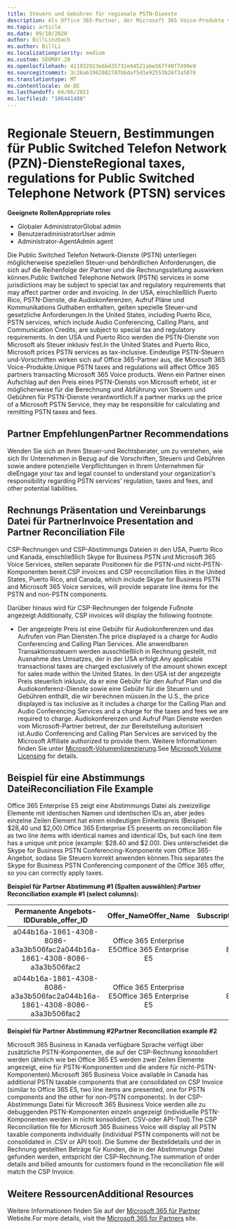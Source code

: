 ```yaml
---
title: Steuern und Gebühren für regionale PSTN-Dienste
description: Als Office 365-Partner, der Microsoft 365 Voice-Produkte verarbeitet, unterliegen Sie möglicherweise regionalen Steuern, Gebühren oder gesetzlichen Anforderungen für PSTN-Dienste.
ms.topic: article
ms.date: 09/10/2020
author: BillLinzbach
ms.author: BillLi
ms.localizationpriority: medium
ms.custom: SEOMAY.20
ms.openlocfilehash: 411932923e6bd35732e64521abe567f40f7499e9
ms.sourcegitcommit: 3c26a61982082787bbdaf5d1e92553b26f3a5076
ms.translationtype: MT
ms.contentlocale: de-DE
ms.lasthandoff: 04/06/2021
ms.locfileid: "106441488"
---
```

# <a name="regional-taxes-regulations-for-public-switched-telephone-network-ptsn-services"></a><span data-ttu-id="b5fbd-103">Regionale Steuern, Bestimmungen für Public Switched Telefon Network (PZN)-Dienste</span><span class="sxs-lookup"><span data-stu-id="b5fbd-103">Regional taxes, regulations for Public Switched Telephone Network (PTSN) services</span></span>

<span data-ttu-id="b5fbd-104">**Geeignete Rollen**</span><span class="sxs-lookup"><span data-stu-id="b5fbd-104">**Appropriate roles**</span></span>

- <span data-ttu-id="b5fbd-105">Globaler Administrator</span><span class="sxs-lookup"><span data-stu-id="b5fbd-105">Global admin</span></span>
- <span data-ttu-id="b5fbd-106">Benutzeradministrator</span><span class="sxs-lookup"><span data-stu-id="b5fbd-106">User admin</span></span>
- <span data-ttu-id="b5fbd-107">Administrator-Agent</span><span class="sxs-lookup"><span data-stu-id="b5fbd-107">Admin agent</span></span>

<span data-ttu-id="b5fbd-108">Die Public Switched Telefon Network-Dienste (PSTN) unterliegen möglicherweise speziellen Steuer-und behördlichen Anforderungen, die sich auf die Reihenfolge der Partner und die Rechnungsstellung auswirken können.</span><span class="sxs-lookup"><span data-stu-id="b5fbd-108">Public Switched Telephone Network (PSTN) services in some jurisdictions may be subject to special tax and regulatory requirements that may affect partner order and invoicing.</span></span> <span data-ttu-id="b5fbd-109">In der USA, einschließlich Puerto Rico, PSTN-Dienste, die Audiokonferenzen, Aufruf Pläne und Kommunikations Guthaben enthalten, gelten spezielle Steuer-und gesetzliche Anforderungen.</span><span class="sxs-lookup"><span data-stu-id="b5fbd-109">In the United States, including Puerto Rico, PSTN services, which include Audio Conferencing, Calling Plans, and Communication Credits, are subject to special tax and regulatory requirements.</span></span> <span data-ttu-id="b5fbd-110">In den USA und Puerto Rico werden die PSTN-Dienste von Microsoft als Steuer inklusiv fest.</span><span class="sxs-lookup"><span data-stu-id="b5fbd-110">In the United States and Puerto Rico, Microsoft prices PSTN services as tax-inclusive.</span></span>  <span data-ttu-id="b5fbd-111">Eindeutige PSTN-Steuern und-Vorschriften wirken sich auf Office 365-Partner aus, die Microsoft 365 Voice-Produkte.</span><span class="sxs-lookup"><span data-stu-id="b5fbd-111">Unique PSTN taxes and regulations will affect Office 365 partners transacting Microsoft 365 Voice products.</span></span>  <span data-ttu-id="b5fbd-112">Wenn ein Partner einen Aufschlag auf den Preis eines PSTN-Diensts von Microsoft erhebt, ist er möglicherweise für die Berechnung und Abführung von Steuern und Gebühren für PSTN-Dienste verantwortlich.</span><span class="sxs-lookup"><span data-stu-id="b5fbd-112">If a partner marks up the price of a Microsoft PSTN Service, they may be responsible for calculating and remitting PSTN taxes and fees.</span></span>

## <a name="partner-recommendations"></a><span data-ttu-id="b5fbd-113">Partner Empfehlungen</span><span class="sxs-lookup"><span data-stu-id="b5fbd-113">Partner Recommendations</span></span>

<span data-ttu-id="b5fbd-114">Wenden Sie sich an Ihren Steuer-und Rechtsberater, um zu verstehen, wie sich Ihr Unternehmen in Bezug auf die Vorschriften, Steuern und Gebühren sowie andere potenzielle Verpflichtungen in Ihrem Unternehmen für die</span><span class="sxs-lookup"><span data-stu-id="b5fbd-114">Engage your tax and legal counsel to understand your organization's responsibility regarding PSTN services' regulation, taxes and fees, and other potential liabilities.</span></span>

## <a name="invoice-presentation-and-partner-reconciliation-file"></a><span data-ttu-id="b5fbd-115">Rechnungs Präsentation und Vereinbarungs Datei für Partner</span><span class="sxs-lookup"><span data-stu-id="b5fbd-115">Invoice Presentation and Partner Reconciliation File</span></span>

<span data-ttu-id="b5fbd-116">CSP-Rechnungen und CSP-Abstimmungs Dateien in den USA, Puerto Rico und Kanada, einschließlich Skype for Business PSTN und Microsoft 365 Voice Services, stellen separate Positionen für die PSTN-und nicht-PSTN-Komponenten bereit.</span><span class="sxs-lookup"><span data-stu-id="b5fbd-116">CSP invoices and CSP reconciliation files in the United States, Puerto Rico, and Canada, which include Skype for Business PSTN and Microsoft 365 Voice services, will provide separate line items for the PSTN and non-PSTN components.</span></span>

<span data-ttu-id="b5fbd-117">Darüber hinaus wird für CSP-Rechnungen der folgende Fußnote angezeigt:</span><span class="sxs-lookup"><span data-stu-id="b5fbd-117">Additionally, CSP invoices will display the following footnote:</span></span>

* <span data-ttu-id="b5fbd-118">Der angezeigte Preis ist eine Gebühr für Audiokonferenzen und das Aufrufen von Plan Diensten.</span><span class="sxs-lookup"><span data-stu-id="b5fbd-118">The price displayed is a charge for Audio Conferencing and Calling Plan Services.</span></span>  <span data-ttu-id="b5fbd-119">Alle anwendbaren Transaktionssteuern werden ausschließlich in Rechnung gestellt, mit Ausnahme des Umsatzes, der in der USA erfolgt.</span><span class="sxs-lookup"><span data-stu-id="b5fbd-119">Any applicable transactional taxes are charged exclusively of the amount shown except for sales made within the United States.</span></span>  <span data-ttu-id="b5fbd-120">In den USA ist der angezeigte Preis steuerlich inklusiv, da er eine Gebühr für den Aufruf Plan und die Audiokonferenz-Dienste sowie eine Gebühr für die Steuern und Gebühren enthält, die wir berechnen müssen.</span><span class="sxs-lookup"><span data-stu-id="b5fbd-120">In the U.S., the price displayed is tax inclusive as it includes a charge for the Calling Plan and Audio Conferencing Services and a charge for the taxes and fees we are required to charge.</span></span>  <span data-ttu-id="b5fbd-121">Audiokonferenzen und Aufruf Plan Dienste werden vom Microsoft-Partner betreut, der zur Bereitstellung autorisiert ist.</span><span class="sxs-lookup"><span data-stu-id="b5fbd-121">Audio Conferencing and Calling Plan Services are serviced by the Microsoft Affiliate authorized to provide them.</span></span>  <span data-ttu-id="b5fbd-122">Weitere Informationen finden Sie unter [Microsoft-Volumenlizenzierung](https://go.microsoft.com/fwlink/?LinkId=690247).</span><span class="sxs-lookup"><span data-stu-id="b5fbd-122">See [Microsoft Volume Licensing](https://go.microsoft.com/fwlink/?LinkId=690247) for details.</span></span>

## <a name="reconciliation-file-example"></a><span data-ttu-id="b5fbd-123">Beispiel für eine Abstimmungs Datei</span><span class="sxs-lookup"><span data-stu-id="b5fbd-123">Reconciliation File Example</span></span>

<span data-ttu-id="b5fbd-124">Office 365 Enterprise E5 zeigt eine Abstimmungs Datei als zweizeilige Elemente mit identischen Namen und identischen IDs an, aber jedes einzelne Zeilen Element hat einen eindeutigen Einheitspreis (Beispiel: $28,40 und $2,00).</span><span class="sxs-lookup"><span data-stu-id="b5fbd-124">Office 365 Enterprise E5 presents on reconciliation file as two line items with identical names and identical IDs, but each line item has a unique unit price (example: $28.40 and $2.00).</span></span> <span data-ttu-id="b5fbd-125">Dies unterscheidet die Skype for Business PSTN Conferencing-Komponente vom Office 365-Angebot, sodass Sie Steuern korrekt anwenden können.</span><span class="sxs-lookup"><span data-stu-id="b5fbd-125">This separates the Skype for Business PSTN Conferencing component of the Office 365 offer, so you can correctly apply taxes.</span></span>

<span data-ttu-id="b5fbd-126">**Beispiel für Partner Abstimmung #1 (Spalten auswählen):**</span><span class="sxs-lookup"><span data-stu-id="b5fbd-126">**Partner Reconciliation example #1 (select columns):**</span></span>

|<span data-ttu-id="b5fbd-127">**Permanente Angebots-ID**</span><span class="sxs-lookup"><span data-stu-id="b5fbd-127">**Durable_offer_ID**</span></span>|<span data-ttu-id="b5fbd-128">**Offer_Name**</span><span class="sxs-lookup"><span data-stu-id="b5fbd-128">**Offer_Name**</span></span>|<span data-ttu-id="b5fbd-129">**Subscription_Start_Date**</span><span class="sxs-lookup"><span data-stu-id="b5fbd-129">**Subscription_Start_Date**</span></span>|<span data-ttu-id="b5fbd-130">**Subscription_End_Date**</span><span class="sxs-lookup"><span data-stu-id="b5fbd-130">**Subscription_End_Date**</span></span>|<span data-ttu-id="b5fbd-131">**Charge_Start_Date**</span><span class="sxs-lookup"><span data-stu-id="b5fbd-131">**Charge_Start_Date**</span></span>|<span data-ttu-id="b5fbd-132">**Charge_End_Date**</span><span class="sxs-lookup"><span data-stu-id="b5fbd-132">**Charge_End_Date**</span></span>|<span data-ttu-id="b5fbd-133">**Charge_Type**</span><span class="sxs-lookup"><span data-stu-id="b5fbd-133">**Charge_Type**</span></span>|<span data-ttu-id="b5fbd-134">**Unit_Price**</span><span class="sxs-lookup"><span data-stu-id="b5fbd-134">**Unit_Price**</span></span>|
|:----:|:----:|:----:|:----:|:----:|:----:|:----:|:----:|
|<span data-ttu-id="b5fbd-135">a044b16a-1861-4308-8086-a3a3b506fac2</span><span class="sxs-lookup"><span data-stu-id="b5fbd-135">a044b16a-1861-4308-8086-a3a3b506fac2</span></span>   |<span data-ttu-id="b5fbd-136">Office 365 Enterprise E5</span><span class="sxs-lookup"><span data-stu-id="b5fbd-136">Office 365 Enterprise E5</span></span>   |<span data-ttu-id="b5fbd-137">8/10/2019 0:00</span><span class="sxs-lookup"><span data-stu-id="b5fbd-137">8/10/2019 0:00</span></span>   |<span data-ttu-id="b5fbd-138">8/11/2019 0:00</span><span class="sxs-lookup"><span data-stu-id="b5fbd-138">8/11/2019 0:00</span></span>   |<span data-ttu-id="b5fbd-139">8/11/2019 0:00</span><span class="sxs-lookup"><span data-stu-id="b5fbd-139">8/11/2019 0:00</span></span>|<span data-ttu-id="b5fbd-140">9/10/2019 0:00</span><span class="sxs-lookup"><span data-stu-id="b5fbd-140">9/10/2019 0:00</span></span>   |<span data-ttu-id="b5fbd-141">Gebühr für Zyklus</span><span class="sxs-lookup"><span data-stu-id="b5fbd-141">Cycle fee</span></span>   |<span data-ttu-id="b5fbd-142">28,40</span><span class="sxs-lookup"><span data-stu-id="b5fbd-142">28.40</span></span>   |
|<span data-ttu-id="b5fbd-143">a044b16a-1861-4308-8086-a3a3b506fac2</span><span class="sxs-lookup"><span data-stu-id="b5fbd-143">a044b16a-1861-4308-8086-a3a3b506fac2</span></span>   |<span data-ttu-id="b5fbd-144">Office 365 Enterprise E5</span><span class="sxs-lookup"><span data-stu-id="b5fbd-144">Office 365 Enterprise E5</span></span>   |<span data-ttu-id="b5fbd-145">8/10/2019 0:00</span><span class="sxs-lookup"><span data-stu-id="b5fbd-145">8/10/2019 0:00</span></span>   |<span data-ttu-id="b5fbd-146">8/11/2019 0:00</span><span class="sxs-lookup"><span data-stu-id="b5fbd-146">8/11/2019 0:00</span></span>   |<span data-ttu-id="b5fbd-147">8/11/2019 0:00</span><span class="sxs-lookup"><span data-stu-id="b5fbd-147">8/11/2019 0:00</span></span>   |<span data-ttu-id="b5fbd-148">9/10/2019 0:00</span><span class="sxs-lookup"><span data-stu-id="b5fbd-148">9/10/2019 0:00</span></span>   |<span data-ttu-id="b5fbd-149">Gebühr für Zyklus</span><span class="sxs-lookup"><span data-stu-id="b5fbd-149">Cycle fee</span></span>   |<span data-ttu-id="b5fbd-150">2.00</span><span class="sxs-lookup"><span data-stu-id="b5fbd-150">2.00</span></span>   |

<span data-ttu-id="b5fbd-151">**Beispiel für Partner Abstimmung #2**</span><span class="sxs-lookup"><span data-stu-id="b5fbd-151">**Partner Reconciliation example #2**</span></span>

<span data-ttu-id="b5fbd-152">Microsoft 365 Business in Kanada verfügbare Sprache verfügt über zusätzliche PSTN-Komponenten, die auf der CSP-Rechnung konsolidiert werden (ähnlich wie bei Office 365 E5 werden zwei Zeilen Elemente angezeigt, eine für PSTN-Komponenten und die andere für nicht-PSTN-Komponenten).</span><span class="sxs-lookup"><span data-stu-id="b5fbd-152">Microsoft 365 Business Voice available in Canada has additional PSTN taxable components that are consolidated on CSP Invoice (similar to Office 365 E5, two line items are presented, one for PSTN components and the other for non-PSTN components).</span></span>  <span data-ttu-id="b5fbd-153">In der CSP-Abstimmungs Datei für Microsoft 365 Business Voice werden alle zu debuggenden PSTN-Komponenten einzeln angezeigt (individuelle PSTN-Komponenten werden in nicht konsolidiert. CSV-oder API-Tool).</span><span class="sxs-lookup"><span data-stu-id="b5fbd-153">The CSP Reconciliation file for Microsoft 365 Business Voice will display all PSTN taxable components individually (individual PSTN components will not be consolidated in .CSV or API tool).</span></span>  <span data-ttu-id="b5fbd-154">Die Summe der Bestelldetails und der in Rechnung gestellten Beträge für Kunden, die in der Abstimmungs Datei gefunden werden, entspricht der CSP-Rechnung.</span><span class="sxs-lookup"><span data-stu-id="b5fbd-154">The summation of order details and billed amounts for customers found in the reconciliation file will match the CSP Invoice.</span></span>

## <a name="additional-resources"></a><span data-ttu-id="b5fbd-155">Weitere Ressourcen</span><span class="sxs-lookup"><span data-stu-id="b5fbd-155">Additional Resources</span></span>
<span data-ttu-id="b5fbd-156">Weitere Informationen finden Sie auf der [Microsoft 365 für Partner](https://www.microsoft.com/microsoft-365/partners/) Website.</span><span class="sxs-lookup"><span data-stu-id="b5fbd-156">For more details, visit the [Microsoft 365 for Partners](https://www.microsoft.com/microsoft-365/partners/) site.</span></span>

